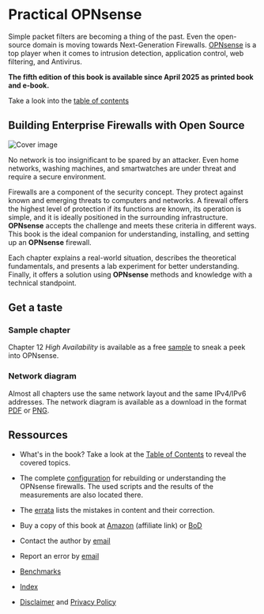 # Practical OPNsense

Simple packet filters are becoming a thing of the past. Even the open-source domain is moving towards Next-Generation Firewalls. [OPNsense](https://opnsense.org/) is a top player when it comes to intrusion detection, application control, web filtering, and Antivirus.

__The fifth edition of this book is available since April 2025 as printed book and e-book.__

Take a look into the [table of contents](Table_of_contents.md)


## Building Enterprise Firewalls with Open Source

![Cover image](images/brickwall_256px.png)

No network is too insignificant to be spared by an attacker. Even home networks, washing machines, and smartwatches are under threat and require a secure environment.

Firewalls are a component of the security concept. They protect against known and emerging threats to computers and networks. A firewall offers the highest level of protection if its functions are known, its operation is simple, and it is ideally positioned in the surrounding infrastructure. __OPNsense__ accepts the challenge and meets these criteria in different ways. This book is the ideal companion for understanding, installing, and setting up an __OPNsense__ firewall.

Each chapter explains a real-world situation, describes the theoretical fundamentals, and presents a lab experiment for better understanding. Finally, it offers a solution using __OPNsense__ methods and knowledge with a technical standpoint.


## Get a taste

### Sample chapter
Chapter 12 _High Availability_ is available as a free [sample](sample_12carp.pdf) to sneak a peek into OPNsense.

### Network diagram
Almost all chapters use the same network layout and the same IPv4/IPv6 addresses. The network diagram is available as a download in the format [PDF](network_diagram.pdf) or [PNG](network_diagram.png).


## Ressources

* What's in the book? Take a look at the [Table of Contents](Table_of_contents.md) to reveal the covered topics.

* The complete [configuration](chapter/) for rebuilding or understanding the OPNsense firewalls. The used scripts and the results of the measurements are also located there.

* The [errata](errata.pdf) lists the mistakes in content and their correction.

* Buy a copy of this book at [Amazon](https://amzn.to/4jzLxqy) (affiliate link) or [BoD](https://buchshop.bod.de/practical-opnsense-markus-stubbig-9783819276484)

* Contact the author by [email](mailto:practical.opnsense@gmail.com)

* Report an error by [email](mailto:practical.opnsense@gmail.com?subject=Error)

* [Benchmarks](chapter/20)

* [Index](Index.pdf)

* [Disclaimer](disclaimer.md) and [Privacy Policy](privacy-policy-en.md)
